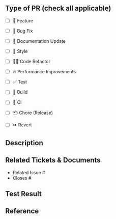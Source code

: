 ## Type of PR (check all applicable)

<!-- 해당되는 Pull Request 타입에 모두 체크해주세요. -->
<!-- 체크 시 "-[x]" 이렇게 x 표시 하면 됩니다.  -->
-[ ] 🍕 Feature
-[ ] 🐛 Bug Fix
-[ ] 📝 Documentation Update
-[ ] 🎨 Style
-[ ] 🧑‍💻 Code Refactor
-[ ] 🔥 Performance Improvements
-[ ] ✅ Test
-[ ] 🤖 Build
-[ ] 🔁 CI
-[ ] 📦 Chore (Release)
-[ ] ⏩ Revert


## Description
<!-- ex) 로그인 시, 구글 소셜 로그인 기능을 추가했습니다. 등 최대한 상세하게 적어주세요. -->


## Related Tickets & Documents
<!--
이슈와 관련된 PR을 작성하는 경우, 아래에 포함해 주세요.
[Github의 이슈에 풀 리퀘스트 연결하는 방법](https://docs.github.com/en/issues/tracking-your-work-with-issues/linking-a-pull-request-to-an-issue)을 따르는 것이 좋습니다.

예를 들어 "closes #1234"라는 텍스트는 현재 풀 리퀘스트를 이슈 1234에 연결합니다. 그리고 PR를 병합하면 Github가 이슈를 자동으로 닫습니다.
-->

- Related Issue #
- Closes #


## Test Result
<!-- ex) 베이스 브랜치에 포함되기 위한 코드는 모두 정상적으로 동작해야 합니다. 
결과물에 대한 스크린샷, GIF, 혹은 라이브 데모가 가능하도록 샘플API를 첨부할 수도 있습니다. -->


## Reference
<!-- 참고할 사항이 있다면 적어주세요. 또는 새로 알게 된 내용이나 궁금한 사항들 자유롭게 적어주세요. -->
